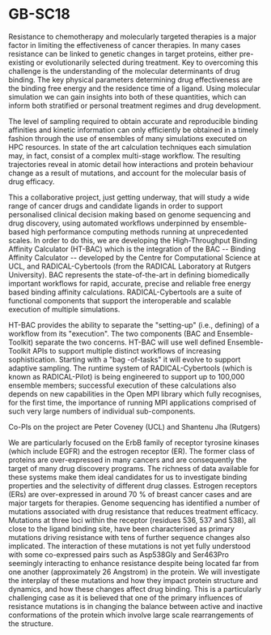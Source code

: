 # GB-SC18

Resistance to chemotherapy and molecularly targeted therapies is a major factor in limiting the effectiveness of cancer therapies. In many cases resistance can be linked to genetic changes in target proteins, either pre-existing or evolutionarily selected during treatment. Key to overcoming this challenge is the understanding of the molecular determinants of drug binding. The key physical parameters determining drug effectiveness are the binding free energy and the residence time of a ligand. Using molecular simulation we can gain insights into both of these quantities, which can inform both stratified or personal treatment regimes and drug development.

The level of sampling required to obtain accurate and reproducible binding affinities and kinetic information can only efficiently be obtained in a timely fashion through the use of ensembles of many simulations executed on HPC resources. In state of the art calculation techniques each simulation may, in fact, consist of a complex multi-stage workflow. The resulting trajectories reveal in atomic detail how interactions and protein behaviour change as a result of mutations, and account for the molecular basis of drug efficacy. 

This a collaborative project, just getting underway, that will study a wide range of cancer drugs and candidate ligands in order to support personalised clinical decision making based on genome sequencing and drug discovery, using automated workflows underpinned by ensemble-based high performance computing methods running at unprecedented scales. In order to do this, we are developing the High-Throughput Binding Affinity Calculator (HT-BAC) which is the integration of the BAC -- Binding Affinity Calculator -- developed by the Centre for Computational Science at UCL, and RADICAL-Cybertools (from the RADICAL Laboratory at Rutgers University). BAC represents the state-of-the-art in defining biomedically important workflows for rapid, accurate, precise and reliable free energy based binding affinity calculations. RADICAL-Cybertools are a suite of functional components that support the interoperable and scalable execution of multiple simulations.

HT-BAC provides the ability to separate the "setting-up" (i.e., defining) of a workflow from its "execution". The two components (BAC and Ensemble-Toolkit) separate the two concerns. HT-BAC will use well defined Ensemble-Toolkit APIs to support multiple distinct workflows of increasing sophistication. Starting with a "bag -of-tasks" it will evolve to support adaptive sampling. The runtime system of RADICAL-Cybertools (which is known as RADICAL-Pilot) is being engineered to support up to 100,000 ensemble members; successful execution of these calculations also depends on new capabilities in the Open MPI library which fully recognises, for the first time, the importance of running MPI applications comprised of such very large numbers of individual sub-components.

Co-PIs on the project are Peter Coveney (UCL) and Shantenu Jha (Rutgers)

We are particularly focused on the ErbB family of receptor tyrosine kinases (which include EGFR) and the estrogen receptor (ER). The former class of proteins are over-expressed in many cancers and are consequently the target of many drug discovery programs. The richness of data available for these systems make them ideal candidates for us to investigate binding properties and the selectivity of different drug classes. Estrogen receptors (ERs) are over-expressed in around 70 % of breast cancer cases and are major targets for therapies. Genome sequencing has identified a number of mutations associated with drug resistance that reduces treatment efficacy. Mutations at three loci within the receptor (residues 536, 537 and 538), all close to the ligand binding site, have been characterised as primary mutations driving resistance with tens of further sequence changes also implicated. The interaction of these mutations is not yet fully understood with some co-expressed pairs such as Asp538Gly and Ser463Pro seemingly interacting to enhance resistance despite being located far from one another (approximately 26 Angstrom) in the protein. We will investigate the interplay of these mutations and how they impact protein structure and dynamics, and how these changes affect drug binding. This is a particularly challenging case as it is believed that one of the primary influences of resistance mutations is in changing the balance between active and inactive conformations of the protein which involve large scale rearrangements of the structure.

